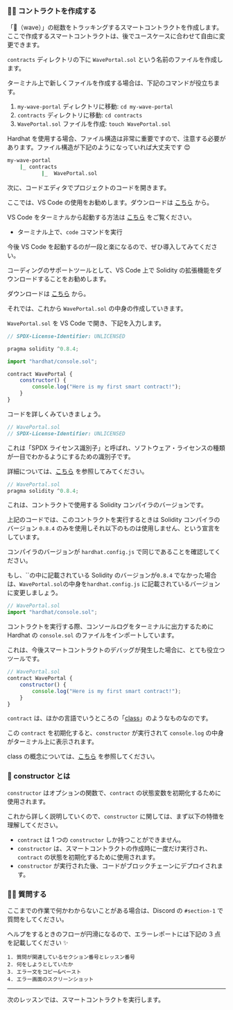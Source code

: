 ### 👩‍💻 コントラクトを作成する

「👋（wave）」の総数をトラッキングするスマートコントラクトを作成します。ここで作成するスマートコントラクトは、後でユースケースに合わせて自由に変更できます。

`contracts` ディレクトリの下に `WavePortal.sol` という名前のファイルを作成します。

ターミナル上で新しくファイルを作成する場合は、下記のコマンドが役立ちます。

1. `my-wave-portal` ディレクトリに移動: `cd my-wave-portal`
2. `contracts` ディレクトリに移動: `cd contracts`
3. `WavePortal.sol` ファイルを作成: `touch WavePortal.sol`

Hardhat を使用する場合、ファイル構造は非常に重要ですので、注意する必要があります。ファイル構造が下記のようになっていれば大丈夫です 😊

```bash
my-wave-portal
    |_ contracts
           |_  WavePortal.sol
```

次に、コードエディタでプロジェクトのコードを開きます。

ここでは、VS Code の使用をお勧めします。ダウンロードは [こちら](https://azure.microsoft.com/ja-jp/products/visual-studio-code/) から。

VS Code をターミナルから起動する方法は [こちら](https://maku.blog/p/f5iv9kx/) をご覧ください。

- ターミナル上で、`code` コマンドを実行

今後 VS Code を起動するのが一段と楽になるので、ぜひ導入してみてください。

コーディングのサポートツールとして、VS Code 上で Solidity の拡張機能をダウンロードすることをお勧めします。

ダウンロードは [こちら](https://marketplace.visualstudio.com/items?itemName=JuanBlanco.solidity) から。

それでは、これから `WavePortal.sol` の中身の作成していきます。

`WavePortal.sol` を VS Code で開き、下記を入力します。

```javascript
// SPDX-License-Identifier: UNLICENSED

pragma solidity ^0.8.4;

import "hardhat/console.sol";

contract WavePortal {
    constructor() {
        console.log("Here is my first smart contract!");
    }
}
```

コードを詳しくみていきましょう。

```javascript
// WavePortal.sol
// SPDX-License-Identifier: UNLICENSED
```

これは「SPDX ライセンス識別子」と呼ばれ、ソフトウェア・ライセンスの種類が一目でわかるようにするための識別子です。

詳細については、[こちら](https://www.skyarch.net/blog/?p=15940) を参照してみてください。

```javascript
// WavePortal.sol
pragma solidity ^0.8.4;
```

これは、コントラクトで使用する Solidity コンパイラのバージョンです。

上記のコードでは、このコントラクトを実行するときは Solidity コンパイラのバージョン `0.8.4` のみを使用しそれ以下のものは使用しません、という宣言をしています。

コンパイラのバージョンが `hardhat.config.js` で同じであることを確認してください。

もし、``の中に記載されている Solidity のバージョンが`0.8.4` でなかった場合は、`WavePortal.sol`の中身を`hardhat.config.js` に記載されているバージョンに変更しましょう。

```javascript
// WavePortal.sol
import "hardhat/console.sol";
```

コントラクトを実行する際、コンソールログをターミナルに出力するために Hardhat の `console.sol` のファイルをインポートしています。

これは、今後スマートコントラクトのデバッグが発生した場合に、とても役立つツールです。

```javascript
// WavePortal.sol
contract WavePortal {
    constructor() {
        console.log("Here is my first smart contract!");
    }
}
```

`contract` は、ほかの言語でいうところの「[class](https://wa3.i-3-i.info/word1120.html)」のようなものなのです。

この `contract` を初期化すると、`constructor` が実行されて `console.log` の中身がターミナル上に表示されます。

class の概念については、[こちら](https://aiacademy.jp/media/?p=131) を参照してください。

### 🔩 constructor とは

`constructor` はオプションの関数で、`contract` の状態変数を初期化するために使用されます。

これから詳しく説明していくので、`constructor` に関しては、まず以下の特徴を理解してください。

- `contract` は 1 つの `constructor` しか持つことができません。
- `constructor` は、スマートコントラクトの作成時に一度だけ実行され、`contract` の状態を初期化するために使用されます。
- `constructor` が実行された後、コードがブロックチェーンにデプロイされます。

### 🙋‍♂️ 質問する

ここまでの作業で何かわからないことがある場合は、Discord の `#section-1` で質問をしてください。

ヘルプをするときのフローが円滑になるので、エラーレポートには下記の 3 点を記載してください ✨

```
1. 質問が関連しているセクション番号とレッスン番号
2. 何をしようとしていたか
3. エラー文をコピー&ペースト
4. エラー画面のスクリーンショット
```

---

次のレッスンでは、スマートコントラクトを実行します。
